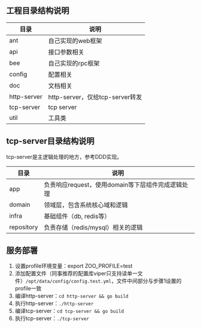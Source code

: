 ## 工程目录结构说明

| 目录          | 说明                         |
|-------------|----------------------------|
| ant         | 自己实现的web框架                 |
| api         | 接口参数相关                     |
| bee         | 自己实现的rpc框架                 |
| config      | 配置相关                       |
| doc         | 文档相关                       |
| http-server | http-server，仅给tcp-server转发 |
| tcp-server  | tcp server                 |
| util        | 工具类                        |

## tcp-server目录结构说明

tcp-server是主逻辑处理的地方，参考DDD实现。

| 目录         | 说明                              |
|------------|---------------------------------|
| app        | 负责响应request，使用domain等下层组件完成逻辑处理 |
| domain     | 领域层，包含系统核心域和逻辑                  |
| infra      | 基础组件（db, redis等）                |
| repository | 负责存储（redis/mysql）相关的逻辑          |

## 服务部署
1. 设置profile环境变量：export ZOO_PROFILE=test
2. 添加配置文件（同事推荐的配置库viper只支持读单一文件）`/opt/data/config/config.test.yml`，文件中间部分与步骤1设置的profile一致
3. 编译http-server：`cd http-server && go build`
4. 执行http-server：`./http-server`
5. 编译tcp-server：`cd tcp-server && go build`
6. 执行tcp-server：`./tcp-server`
